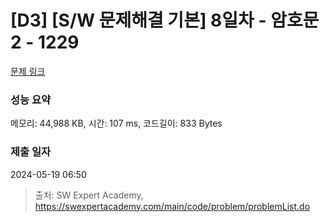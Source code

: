 # [D3] [S/W 문제해결 기본] 8일차 - 암호문2 - 1229 

[문제 링크](https://swexpertacademy.com/main/code/problem/problemDetail.do?contestProbId=AV14yIsqAHYCFAYD) 

### 성능 요약

메모리: 44,988 KB, 시간: 107 ms, 코드길이: 833 Bytes

### 제출 일자

2024-05-19 06:50



> 출처: SW Expert Academy, https://swexpertacademy.com/main/code/problem/problemList.do